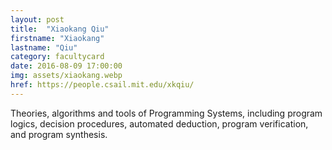 ```yaml
---
layout: post
title:  "Xiaokang Qiu"
firstname: "Xiaokang"
lastname: "Qiu"
category: facultycard
date: 2016-08-09 17:00:00
img: assets/xiaokang.webp
href: https://people.csail.mit.edu/xkqiu/
---
```


Theories, algorithms and tools of Programming Systems, including
program logics, decision procedures, automated deduction, program
verification, and program synthesis.

